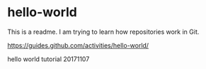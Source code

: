 # hello-world

This is a readme. I am trying to learn how repositories work in Git.

https://guides.github.com/activities/hello-world/

hello world tutorial 20171107
